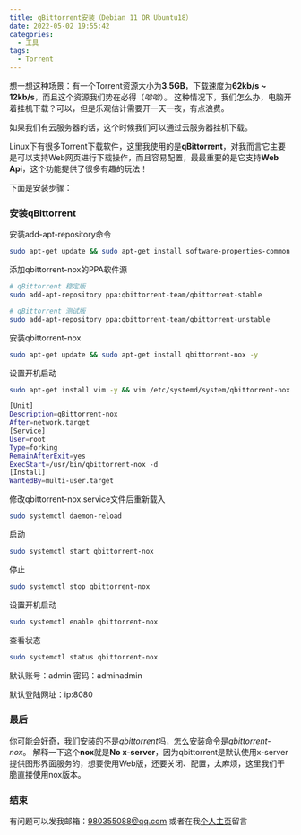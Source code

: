 ```yaml
---
title: qBittorrent安装（Debian 11 OR Ubuntu18）
date: 2022-05-02 19:55:42
categories:
  - 工具
tags: 
  - Torrent
---
```


想一想这种场景：有一个Torrent资源大小为**3.5GB**，下载速度为**62kb/s ~ 12kb/s**，而且这个资源我们势在必得（*哈哈*）。
这种情况下，我们怎么办，电脑开着挂机下载？可以，但是乐观估计需要开一天一夜，有点浪费。

如果我们有云服务器的话，这个时候我们可以通过云服务器挂机下载。

Linux下有很多Torrent下载软件，这里我使用的是**qBittorrent**，对我而言它主要是可以支持Web网页进行下载操作，而且容易配置，最最重要的是它支持**Web Api**，这个功能提供了很多有趣的玩法！

下面是安装步骤：

### 安装qBittorrent

安装add-apt-repository命令
``` bash
sudo apt-get update && sudo apt-get install software-properties-common -y
```

<!-- more -->

添加qbittorrent-nox的PPA软件源
``` bash
# qBittorrent 稳定版
sudo add-apt-repository ppa:qbittorrent-team/qbittorrent-stable

# qBittorrent 测试版
sudo add-apt-repository ppa:qbittorrent-team/qbittorrent-unstable
```

安装qbittorrent-nox
``` bash
sudo apt-get update && sudo apt-get install qbittorrent-nox -y
```

<!-- more -->

设置开机启动
``` bash
sudo apt-get install vim -y && vim /etc/systemd/system/qbittorrent-nox.service
```
``` bash
[Unit]
Description=qBittorrent-nox
After=network.target
[Service]
User=root
Type=forking
RemainAfterExit=yes
ExecStart=/usr/bin/qbittorrent-nox -d
[Install]
WantedBy=multi-user.target
```

修改qbittorrent-nox.service文件后重新载入
``` bash
sudo systemctl daemon-reload
```

启动
``` bash
sudo systemctl start qbittorrent-nox
```

停止
``` bash
sudo systemctl stop qbittorrent-nox
```

设置开机启动
``` bash
sudo systemctl enable qbittorrent-nox
```

查看状态
``` bash
sudo systemctl status qbittorrent-nox
```

默认账号：admin 密码：adminadmin

默认登陆网址：ip:8080

### 最后
你可能会好奇，我们安装的不是*qbittorrent*吗，怎么安装命令是*qbittorrent-nox*。
解释一下这个**nox**就是**No x-server**，因为qbittorrent是默认使用x-server提供图形界面服务的，想要使用Web版，还要关闭、配置，太麻烦，这里我们干脆直接使用nox版本。

### 结束
有问题可以发我邮箱：980355088@qq.com
或者在我[个人主页](https://cv.123123.store/message.html)留言
